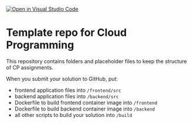 [![Open in Visual Studio Code](https://classroom.github.com/assets/open-in-vscode-718a45dd9cf7e7f842a935f5ebbe5719a5e09af4491e668f4dbf3b35d5cca122.svg)](https://classroom.github.com/online_ide?assignment_repo_id=14253646&assignment_repo_type=AssignmentRepo)
# Template repo for Cloud Programming

This repository contains folders and placeholder files to keep the structure of CP assignments.

When you submit your solution to GitHub, put:

- frontend application files into `/frontend/src`
- backend application files into `/backend/src`
- Dockerfile to build frontend container image into `/frontend`
- Dockerfile to build backend container image into `/backend`
- all other scripts to build your solution into `/build`

